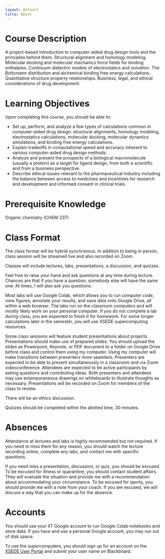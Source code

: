 ```yaml
---
layout: default
title: About
---
```


# Course Description

A project-based introduction to computer-aided drug design tools and the principles behind them. Structural alignment and homology modeling. Molecular docking and molecular mechanics force fields for binding enthalpies. Continuum dielectric models of electrostatics and solvation. The Boltzmann distribution and alchemical binding free energy calculations. Quantitative structure property relationships. Business, legal, and ethical considerations of drug development.

# Learning Objectives

Upon completing this course, you should be able to:

* Set up, perform, and analyze a few types of calculations common in computer-aided drug design: structural alignments, homology modeling, electrostatics calculations, molecular docking, molecular dynamics simulations, and binding free energy calculations.
* Explain tradeoffs in computational speed and accuracy inherent to various computer-aided drug design methods.
* Analyze and present the prospects of a biological macromolecule (usually a protein) as a target for ligand design, from both a scientific and from a business perspective.
* Describe ethical issues relevant to the pharmaceutical industry including the balance between access to medicines and incentives for research and development and informed consent in clinical trials.

# Prerequisite Knowledge

Organic chemistry (CHEM 237)

# Class Format

The class format will be hybrid synchronous. In addition to being in person, class session will be streamed live and also recorded on Zoom.

Classes will include lectures, labs, presentations, a discussion, and quizzes.

Feel free to raise your hand and ask questions at any time during lecture. Chances are that if you have a question, somebody else will have the same one. At times, I will also ask you questions.

Most labs will use Google Colab, which allows you to run computer code, view figures, annotate your results, and save data onto Google Drive, all within a web browser. The labs run on the classroom computers and will mostly likely work on your personal computer. If you do not complete a lab during class, you are expected to finish it for homework. For some longer calculations later in the semester, you will use XSEDE supercomputing resources.

Some class sessions will feature student presentations about projects. Presentations should make use of prepared slides. You should upload the slides as Powerpoint, Keynote, or PDF document to a folder on Google Drive before class and control them using my computer. Using my computer will make transitions between presenters more seamless. Presenters are expected to be able to present simultaneously in a classroom and via Zoom videoconference. Attendees are expected to be active participants by asking questions and contributing ideas. Both presenters and attendees may use extemporaneous drawings on whiteboards to illustrate thoughts as necessary. Presentations will be recorded on Zoom for members of the class to review.

There will be an ethics discussion.

Quizzes should be completed within the allotted time, 30 minutes.

# Absences

Attendance at lectures and labs is highly recommended but not required. If you need to miss them for any reason, you should watch the lecture recording online, complete any labs, and contact me with specific questions.

If you need miss a presentation, discussion, or quiz, you should be excused. To be excused for illness or quarantine, you should contact student affairs. They will evaluate the situation and provide me with a recommendation about accommodating your circumstance. To be excused for sports, you should provide me with a note from your coach. If you are excused, we will discuss a way that you can make up for the absence.

# Accounts

You should use your IIT Google account to run Google Colab notebooks and store data. If you have and use a personal Google account, you may run out of disk space.

To use the supercomputers, you should sign up for an account on the [XSEDE User Portal](https://portal.xsede.org/) and submit your user name on Blackboard.
